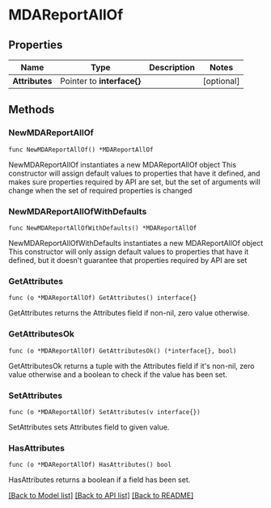 # MDAReportAllOf

## Properties

Name | Type | Description | Notes
------------ | ------------- | ------------- | -------------
**Attributes** | Pointer to **interface{}** |  | [optional] 

## Methods

### NewMDAReportAllOf

`func NewMDAReportAllOf() *MDAReportAllOf`

NewMDAReportAllOf instantiates a new MDAReportAllOf object
This constructor will assign default values to properties that have it defined,
and makes sure properties required by API are set, but the set of arguments
will change when the set of required properties is changed

### NewMDAReportAllOfWithDefaults

`func NewMDAReportAllOfWithDefaults() *MDAReportAllOf`

NewMDAReportAllOfWithDefaults instantiates a new MDAReportAllOf object
This constructor will only assign default values to properties that have it defined,
but it doesn't guarantee that properties required by API are set

### GetAttributes

`func (o *MDAReportAllOf) GetAttributes() interface{}`

GetAttributes returns the Attributes field if non-nil, zero value otherwise.

### GetAttributesOk

`func (o *MDAReportAllOf) GetAttributesOk() (*interface{}, bool)`

GetAttributesOk returns a tuple with the Attributes field if it's non-nil, zero value otherwise
and a boolean to check if the value has been set.

### SetAttributes

`func (o *MDAReportAllOf) SetAttributes(v interface{})`

SetAttributes sets Attributes field to given value.

### HasAttributes

`func (o *MDAReportAllOf) HasAttributes() bool`

HasAttributes returns a boolean if a field has been set.


[[Back to Model list]](../README.md#documentation-for-models) [[Back to API list]](../README.md#documentation-for-api-endpoints) [[Back to README]](../README.md)


